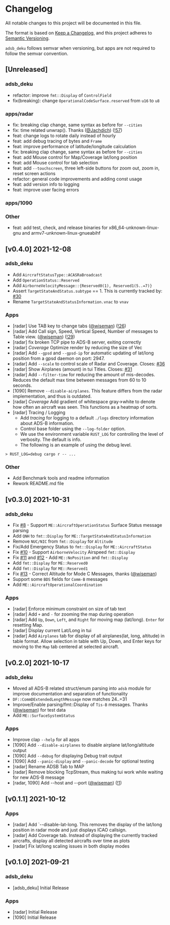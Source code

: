 # Changelog
All notable changes to this project will be documented in this file.

The format is based on [Keep a Changelog](https://keepachangelog.com/en/1.0.0/),
and this project adheres to [Semantic Versioning](https://semver.org/spec/v2.0.0.html).

`adsb_deku` follows semvar when versioning, but apps are not required to follow the semvar convention.

## [Unreleased]

### adsb_deku
- refactor: improve `fmt::Display` of `ControlField`
- fix(breaking): change `OperationalCodeSurface.reserved` from `u16` to `u8`

### apps/radar
- fix: breaking clap change, same syntax as before for `--cities`
- fix: time related unwrap(). Thanks ([@Jachdich](https://github.com/Jachdich)) ([!57](https://github.com/rsadsb/adsb_deku/pull/57))
- feat: change logs to rotate daily instead of hourly
- feat: add debug tracing of bytes and `Frame`
- feat: improve performance of latitude/longitude calculation
- fix: breaking clap change, same syntax as before for `--cities`
- feat: add Mouse control for Map/Coverage lat/long position
- feat: add Mouse control for tab selection
- feat: add `--touchscreen`, three left-side buttons for zoom out, zoom in, reset screen actions
- refactor: general code improvements and adding const usage
- feat: add version info to logging
- feat: improve user facing errors

### apps/1090

### Other
- feat: add test, check, and release binaries for x86_64-unknown-linux-gnu and armv7-unknown-linux-gnueabihf

## [v0.4.0] 2021-12-08
### adsb_deku
- Add `AircraftStatusType::ACASRaBroadcast`
- Add `OperationStatus::Reserved`
- Add `AirborneVelocityMessage::{Reserved0(1), Reserved1(5..=7)}`
- Assert `TargetStateAndStatus.subtype` == 1. This is currently tracked by: [#30](https://github.com/wcampbell0x2a/adsb_deku/issues/30)
- Rename `TargetStateAndStatusInformation.vnac` to `vnav`

### Apps
- [radar] Use TAB key to change tabs ([@wiseman](https://github.com/wiseman)) ([!26](https://github.com/wcampbell0x2a/adsb_deku/pull/26))
- [radar] Add Call sign, Speed, Vertical Speed, Number of messages to Table view. ([@wiseman](https://github.com/wiseman)) ([!29](https://github.com/wcampbell0x2a/adsb_deku/pull/29))
- [radar] fix broken TCP pipe to ADS-B server, exiting correctly
- [radar] *Coverage* Optimize render by reducing the size of Vec
- [radar] Add `--gpsd` and `--gpsd-ip` for automatic updating of lat/long position from a gpsd daemon on port: 2947.
- [radar] Add `--scale` to control scale of Radar and Coverage. Closes: [#36](https://github.com/wcampbell0x2a/adsb_deku/issues/36)
- [radar] Show Airplanes (amount) in tui Titles. Closes: [#31](https://github.com/wcampbell0x2a/adsb_deku/issues/31)
- [radar] Add `--filter-time` for reducing the amount of mis-decodes. Reduces the default max time between messages from 60 to 10 seconds.
- [1090] Remove `--disable-airplanes`. This feature differs from the radar implementation, and thus is outdated.
- [radar] *Coverage* Add gradient of whitespace gray->white to denote how often an aircraft was seen. This functions as a heatmap of sorts.
- [radar] Tracing / Logging
    - Add *tracing* for logging to a default `./logs` directory information about ADS-B information.
    - Control base folder using the `--log-folder` option.
    - We use the environment variable `RUST_LOG` for controlling the level of verbosity. The default is info.
    - The following is an example of using the debug level.
```text
> RUST_LOG=debug cargo r -- ...
```

### Other
- Add Benchmark tools and readme information
- Rework README.md file

## [v0.3.0] 2021-10-31
### adsb_deku
- Fix [#8](https://github.com/wcampbell0x2a/adsb_deku/issues/8) - Support `ME::AircraftOperationStatus` Surface Status message parsing
- Add `QNH` to `fmt::Display` for `ME::TargetStateAndStatusInformation`
- Remove `NUC/NIC` from `fmt::Display` for `Altitude`
- Fix/Add Emergency Status to `fmt::Display` for `ME::AircraftStatus`
- Fix [#10](https://github.com/wcampbell0x2a/adsb_deku/issues/10) - Support `AirborneVelocity` Airspeed `fmt::Display`
- Fix [#11](https://github.com/wcampbell0x2a/adsb_deku/issues/11) and [#12](https://github.com/wcampbell0x2a/adsb_deku/issues/12) - Add `ME::NoPosition` and `fmt::Display`
- Add `fmt::Display` for `ME::Reserved0`
- Add `fmt::Display` for `ME::Reserved1`
- Fix [#13](https://github.com/wcampbell0x2a/adsb_deku/issues/13) - Correct Altitude for Mode C Messages, thanks ([@wiseman](https://github.com/wiseman))
- Support some `BDS` fields for `Comm-B` messages
- Add `ME::AircraftOperationalCoordination`

### Apps
- [radar] Enforce minimum constraint on size of tab text
- [radar] Add `+` and `-` for zooming the map during operation
- [radar] Add `Up`, `Down`, `Left`, and `Right` for moving map (lat/long). `Enter` for resetting Map.
- [radar] Display current Lat/Long in tui
- [radar] Add `Airplanes` tab for display of all airplanes(lat, long, altitude) in table format.
Allow selection in table with Up, Down, and Enter keys for moving to the `Map` tab centered at selected aircraft.

## [v0.2.0] 2021-10-17
### adsb_deku
- Moved all ADS-B related struct/enum parsing into `adsb` module for improve documentation and separation of functionality
- `DF::CommDExtendedLengthMessage` now matches 24..=31
- Improve/Enable parsing/fmt::Display of `Tis-B` messages. Thanks ([@wiseman](https://github.com/wiseman)) for test data
- Add `ME::SurfaceSystemStatus`

### Apps
- Improve clap `--help` for all apps
- [1090] Add `--disable-airplanes` to disable airplane lat/long/altitude output
- [1090] Add `--debug` for displaying Debug trait output
- [1090] Add `--panic-display` and `--panic-decode` for optional testing
- [radar] Rename ADSB Tab to MAP
- [radar] Remove blocking TcpStream, thus making tui work while waiting for new ADS-B message
- [radar, 1090] Add --host and --port ([@wiseman](https://github.com/wiseman)) ([!1](https://github.com/wcampbell0x2a/adsb_deku/pull/1))

## [v0.1.1] 2021-10-12
### Apps
- [radar] Add `--disable-lat-long. This removes the display of the lat/long position in radar mode and just displays ICAO callsign.
- [radar] Add Coverage tab. Instead of displaying the currently tracked aircrafts, display all detected aircrafts over time as plots
- [radar] Fix lat/long scaling issues in both display modes

## [v0.1.0] 2021-09-21
### adsb_deku
- [adsb_deku] Initial Release

### Apps
- [radar] Initial Release
- [1090] Initial Release
